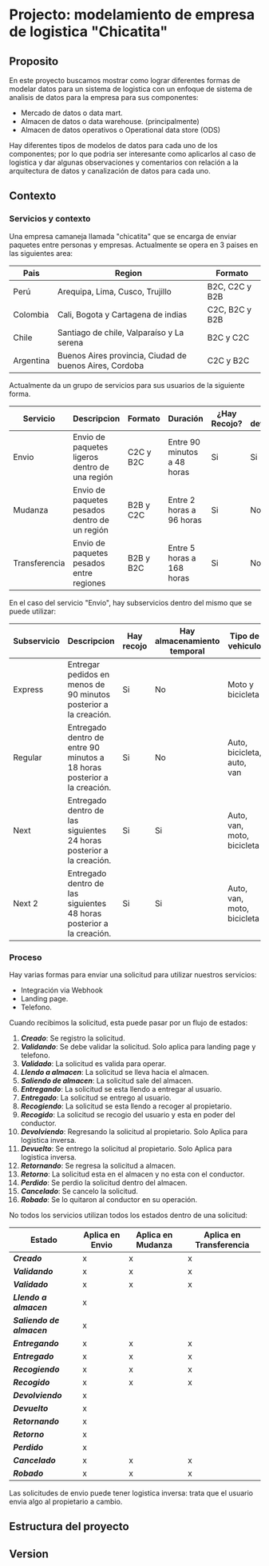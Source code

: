 # Projecto: modelamiento de empresa de logistica "Chicatita"

## Proposito
En este proyecto buscamos mostrar como lograr diferentes formas de modelar datos para un sistema de logistica con un enfoque de sistema de analisis de datos para la empresa para sus componentes:

- Mercado de datos o data mart.
- Almacen de datos o data warehouse. (principalmente)
- Almacen de datos operativos o Operational data store (ODS)

Hay diferentes tipos de modelos de datos para cada uno de los componentes; por lo que podria ser interesante como aplicarlos al caso de logistica y dar algunas observaciones y comentarios con relación a la arquitectura de datos y canalización de datos para cada uno.

## Contexto

### Servicios y contexto

Una empresa camaneja llamada "chicatita" que se encarga de enviar paquetes entre personas y empresas. Actualmente se opera en 3 paises en las siguientes area:

| Pais | Region | Formato |
|------|--------|---------|
| Perú | Arequipa, Lima, Cusco, Trujillo | B2C, C2C y B2B |
| Colombia | Cali, Bogota y Cartagena de indias | C2C, B2C y B2B |
| Chile | Santiago de chile, Valparaíso y La serena  | B2C y C2C |
| Argentina | Buenos Aires provincia, Ciudad de buenos Aires, Cordoba  | C2C y B2C |

Actualmente da un grupo de servicios para sus usuarios de la siguiente forma.

| Servicio | Descripcion | Formato | Duración | ¿Hay Recojo? | ¿Hay devolución? | Tipo de vehiculo |
|----------|-------------|---------|----------|--------------|------------------|------------------|
| Envio    | Envio de paquetes ligeros dentro de una región | C2C y B2C | Entre 90 minutos a 48 horas | Si | Si | Auto, van, moto, bicicleta |
| Mudanza  | Envio de paquetes pesados dentro de un región | B2B y C2C | Entre 2 horas a 96 horas | Si | No | Van, Camión |
| Transferencia | Envio de paquetes pesados entre regiones | B2B y B2C | Entre 5 horas a 168 horas | Si | No | Van, Camión |

En el caso del servicio "Envio", hay subservicios dentro del mismo que se puede utilizar:

| Subservicio | Descripcion | Hay recojo | Hay almacenamiento temporal | Tipo de vehiculo |
|-------------|-------------|------------|-----------------------------|------------------|
| Express | Entregar pedidos en menos de 90 minutos posterior a la creación. | Si | No | Moto y bicicleta |
| Regular | Entregado dentro de entre 90 minutos a 18 horas posterior a la creación. | Si | No | Auto, bicicleta, auto, van|
| Next | Entregado dentro de las siguientes 24 horas posterior a la creación. | Si | Si | Auto, van, moto, bicicleta |
| Next 2 | Entregado dentro de las siguientes 48 horas posterior a la creación. | Si | Si | Auto, van, moto, bicicleta |

### Proceso

Hay varias formas para enviar una solicitud para utilizar nuestros servicios:

- Integración via Webhook
- Landing page.
- Telefono.

Cuando recibimos la solicitud, esta puede pasar por un flujo de estados:

<imagen>

1.  _**Creado**_: Se registro la solicitud.
2.  _**Validando**_: Se debe validar la solicitud. Solo aplica para landing page y telefono.
3.  _**Validado**_: La solicitud es valida para operar.
4.  _**Llendo a almacen**_: La solicitud se lleva hacia el almacen.
5.  _**Saliendo de almacen**_: La solicitud sale del almacen.
6.  _**Entregando**_: La solicitud se esta llendo a entregar al usuario. 
7.  _**Entregado**_: La solicitud se entrego al usuario.
8.  _**Recogiendo**_: La solicitud se esta llendo a recoger al propietario.
9.  _**Recogido**_: La solicitud se recogio del usuario y esta en poder del conductor.
10. _**Devolviendo**_: Regresando la solicitud al propietario. Solo Aplica para logistica inversa.
11. _**Devuelto**_: Se entrego la solicitud al propietario. Solo Aplica para logistica inversa.
12. _**Retornando**_: Se regresa la solicitud a almacen.
13. _**Retorno**_: La solicitud esta en el almacen y no esta con el conductor.
14. _**Perdido**_: Se perdio la solicitud dentro del almacen.
15. _**Cancelado**_: Se cancelo la solicitud.
16. _**Robado**_: Se lo quitaron al conductor en su operación.

No todos los servicios utilizan todos los estados dentro de una solicitud:

| Estado | Aplica en Envio | Aplica en Mudanza | Aplica en Transferencia |
|--------|-----------------|-------------------|-------------------------|
| _**Creado**_ | x | x | x |
| _**Validando**_ | x | x | x |
| _**Validado**_ | x | x | x |
| _**Llendo a almacen**_ | x |  |  |
| _**Saliendo de almacen**_ | x |  |  |
| _**Entregando**_ | x | x | x |
| _**Entregado**_ | x | x | x |
| _**Recogiendo**_ | x | x | x |
| _**Recogido**_ | x | x | x |
| _**Devolviendo**_ | x |  |  |
| _**Devuelto**_ | x |  |  |
| _**Retornando**_ | x |  |  |
| _**Retorno**_ | x |  |  |
| _**Perdido**_ | x |  |  |
| _**Cancelado**_ | x | x | x |
| _**Robado**_ | x | x | x |

Las solicitudes de envio puede tener logistica inversa: trata que el usuario envia algo al propietario a cambio.

## Estructura del proyecto

## Version
